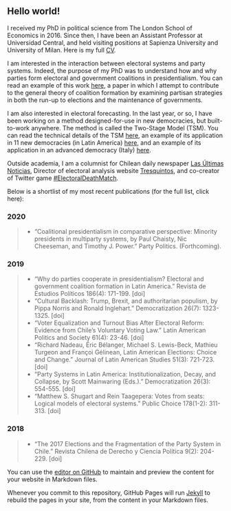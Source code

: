 ## Hello world!

I received my PhD in political science from The London School of Economics in 2016. Since then, I have been an Assistant Professor at Universidad Central, and held visiting positions at Sapienza University and University of Milan. Here is my full [CV](https://www.dropbox.com/s/0zx2kmx35ah8z8s/CV_Kenneth_Bunker.pdf?dl=0).

I am interested in the interaction between electoral systems and party systems. Indeed, the purpose of my PhD was to understand how and why parties form electoral and government coalitions in presidentialism. You can read an example of this work [here](https://www.researchgate.net/publication/332223077_Why_do_parties_cooperate_in_presidentialism_Electoral_and_government_coalition_formation_in_Latin_America), a paper in which I attempt to contribute to the general theory of coalition formation by examining partisan strategies in both the run-up to elections and the maintenance of governments.

I am also interested in electoral forecasting. In the last year, or so, I have been working on a method designed-for-use in new democracies, but built-to-work anywhere. The method is called the Two-Stage Model (TSM). You can read the technical details of the TSM [here](https://www.researchgate.net/publication/334836295_A_two-stage_model_to_forecast_elections_in_developing_democracies), an example of its application in 11 new democracies (in Latin America) [here](https://www.researchgate.net/publication/334836295_A_two-stage_model_to_forecast_elections_in_developing_democracies), and an example of its application in an advanced democracy (Italy) [here](https://www.researchgate.net/publication/336312679_Forecasting_elections_in_Italy).

Outside academia, I am a columnist for Chilean daily newspaper [Las Últimas Noticias](http://www.lun.com/), Director of electoral analysis website [Tresquintos](http://www.tresquintos.cl/), and co-creator of Twitter game [#ElectoralDeathMatch](http://www.twitter.com/electoraldeathm).

Below is a shortlist of my most recent publications (for the full list, click here):

### 2020
 >- “Coalitional presidentialism in comparative perspective: Minority presidents in multiparty systems, by Paul Chaisty, Nic Cheeseman, and Timothy J. Power.” Party Politics. (Forthcoming).

### 2019
 >- “Why do parties cooperate in presidentialism? Electoral and government coalition formation in Latin America.” Revista de Estudios Políticos 186(4): 171-199. [doi]
 >- “Cultural Backlash: Trump, Brexit, and authoritarian populism, by Pippa Norris and Ronald Inglehart.” Democratization 26(7): 1323-1325. [doi]
 >- “Voter Equalization and Turnout Bias After Electoral Reform: Evidence from Chile’s Voluntary Voting Law.” Latin American Politics and Society 61(4): 23-46. [doi]
 >- “Richard Nadeau, Éric Bélanger, Michael S. Lewis-Beck, Mathieu Turgeon and Françoi Gélinean, Latin American Elections: Choice and Change.” Journal of Latin American Studies 51(3): 721-723. [doi]
 >- “Party Systems in Latin America: Institutionalization, Decay, and Collapse, by Scott Mainwaring (Eds.).” Democratization 26(3): 554-555. [doi]
 >- “Matthew S. Shugart and Rein Taagepera: Votes from seats: Logical models of electoral systems.” Public Choice 178(1-2): 311-313. [doi]

### 2018
 >- “The 2017 Elections and the Fragmentation of the Party System in Chile.” Revista Chilena de Derecho y Ciencia Política 9(2): 204-229. [doi]

You can use the [editor on GitHub](https://github.com/kennethbunker/kennethbunker.github.io/edit/master/README.md) to maintain and preview the content for your website in Markdown files.

Whenever you commit to this repository, GitHub Pages will run [Jekyll](https://jekyllrb.com/) to rebuild the pages in your site, from the content in your Markdown files.
